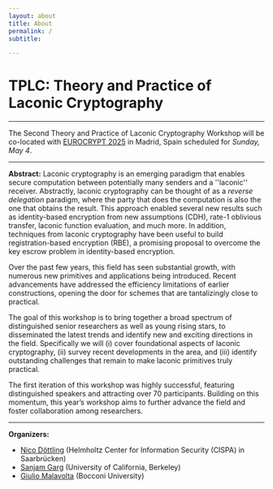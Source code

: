 ```yaml
---
layout: about
title: About
permalink: /
subtitle: 

---
```

# TPLC: Theory and Practice of Laconic Cryptography

---

The Second Theory and Practice of Laconic Cryptography Workshop will be co-located with [EUROCRYPT 2025](https://eurocrypt.iacr.org/2025/) in  Madrid, Spain scheduled for *Sunday, May 4*.  

---

**Abstract:** Laconic cryptography is an emerging paradigm that enables secure computation between potentially many senders and a ''laconic'' receiver. Abstractly, laconic cryptography can be thought of as a *reverse delegation* paradigm, where the party that does the computation is also the one that obtains the result. This approach enabled several new results such as identity-based encryption from new assumptions (CDH), rate-1 oblivious transfer, laconic function evaluation, and much more. In addition, techniques from laconic cryptography have been useful to build registration-based encryption (RBE), a promising proposal to overcome the key escrow problem in identity-based encryption.

Over the past few years, this field has seen substantial growth, with numerous new primitives and applications being introduced. Recent advancements have addressed the efficiency limitations of earlier constructions, opening the door for schemes that are tantalizingly close to practical.

The goal of this workshop is to bring together a broad spectrum of distinguished senior researchers as well as young rising stars, to disseminated the latest trends and  identify new and exciting directions in the field. Specifically we will (i) cover foundational aspects of laconic cryptography, (ii) survey recent developments in the area, and (iii) identify outstanding challenges that remain to make laconic primitives truly practical.

The first iteration of this workshop was highly successful, featuring distinguished speakers and attracting over 70 participants. Building on this momentum, this year’s workshop aims to further advance the field and foster collaboration among researchers.


---

**Organizers:**
- [Nico Döttling](https://sites.google.com/site/nicodoettling/) (Helmholtz Center for Information Security (CISPA) in Saarbrücken)
- [Sanjam Garg](https://www.cs.berkeley.edu/~sanjamg) (University of California, Berkeley)
- [Giulio Malavolta](https://sites.google.com/view/giuliomalavolta/) (Bocconi University)
